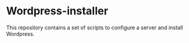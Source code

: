 # Wordpress-installer
This repository contains a set of scripts to configure a server and install Wordpress.
    
